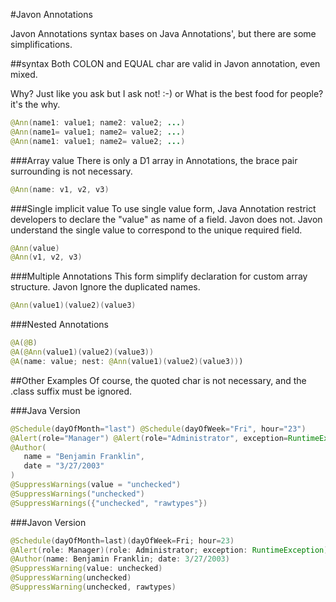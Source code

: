 #Javon Annotations

Javon Annotations syntax bases on Java Annotations', but there are some simplifications.

##syntax
Both COLON and EQUAL char are valid in Javon annotation, even mixed. 

Why? Just like you ask but I ask not! :-)  or What is the best food for people? it's the why.
```java
@Ann(name1: value1; name2: value2; ...)
@Ann(name1= value1; name2= value2; ...)
@Ann(name1: value1; name2= value2; ...)
```
###Array value
There is only a D1 array in Annotations, the brace pair surrounding is not necessary.
```java
@Ann(name: v1, v2, v3)
```
###Single implicit value
To use single value form, Java Annotation restrict developers to declare the "value" as name of a field. Javon does not.
Javon understand the single value to correspond to the unique required field.
```java
@Ann(value)
@Ann(v1, v2, v3)
```
###Multiple Annotations
This form simplify declaration for custom array structure. Javon Ignore the duplicated names.
```java
@Ann(value1)(value2)(value3)
```
###Nested Annotations
```java
@A(@B)
@A(@Ann(value1)(value2)(value3))
@A(name: value; nest: @Ann(value1)(value2)(value3)))
```
##Other Examples
Of course, the quoted char is not necessary, and the .class suffix must be ignored.

###Java Version
```java
@Schedule(dayOfMonth="last") @Schedule(dayOfWeek="Fri", hour="23") 
@Alert(role="Manager") @Alert(role="Administrator", exception=RuntimeException.class) 
@Author(
   name = "Benjamin Franklin",
   date = "3/27/2003"
)
@SuppressWarnings(value = "unchecked")
@SuppressWarnings("unchecked")
@SuppressWarnings({"unchecked", "rawtypes"})

```

###Javon Version
```java
@Schedule(dayOfMonth=last)(dayOfWeek=Fri; hour=23) 
@Alert(role: Manager)(role: Administrator; exception: RuntimeException)
@Author(name: Benjamin Franklin; date: 3/27/2003)
@SuppressWarning(value: unchecked)
@SuppressWarning(unchecked)
@SuppressWarning(unchecked, rawtypes)
```
